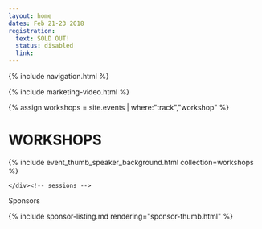 ```yaml
---
layout: home
dates: Feb 21-23 2018
registration:
  text: SOLD OUT!
  status: disabled
  link:
---
```



{% include navigation.html %}

{% include marketing-video.html %}

{% assign workshops = site.events | where:"track","workshop" %}
<div class="row">
    <h1 class="featured-header">WORKSHOPS</h1>
     {% include event_thumb_speaker_background.html collection=workshops %}         

    </div><!-- sessions -->
<!--
     <a href="presentations.html" class="btn btn-square btn-square btn-speakers center-block">SEE ALL SESSIONS</a> -->

</div>

<div class="row">
      <div class="row featured-header">
        <p>Sponsors</p>
      </div>
      {% include sponsor-listing.md rendering="sponsor-thumb.html" %}
</div>
